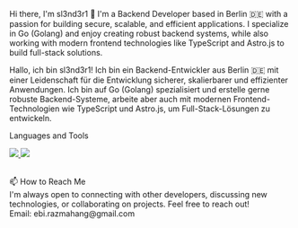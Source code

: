 Hi there, I'm sl3nd3r1 👋
I'm a Backend Developer based in Berlin 🇩🇪 with a passion for building secure, scalable, and efficient applications. I specialize in Go (Golang) and enjoy creating robust backend systems, while also working with modern frontend technologies like TypeScript and Astro.js to build full-stack solutions.

Hallo, ich bin sl3nd3r1! Ich bin ein Backend-Entwickler aus Berlin 🇩🇪 mit einer Leidenschaft für die Entwicklung sicherer, skalierbarer und effizienter Anwendungen. Ich bin auf Go (Golang) spezialisiert und erstelle gerne robuste Backend-Systeme, arbeite aber auch mit modernen Frontend-Technologien wie TypeScript und Astro.js, um Full-Stack-Lösungen zu entwickeln.

Languages and Tools
<p align="left">
  <a href="https://skillicons.dev">
    <img src="https://img.shields.io/badge/Go-00ADD8?style=for-the-badge&logo=go&logoColor=white" />
  </a>
  <a href="https://skillicons.dev">
    <img src="https://img.shields.io/badge/TypeScript-3178C6?style=for-the-badge&logo=typescript&logoColor=white" />
  </a>
</p>
</br>
📫 How to Reach Me
</br>
I'm always open to connecting with other developers, discussing new technologies, or collaborating on projects. Feel free to reach out!
<br>
Email: ebi.razmahang@gmail.com
